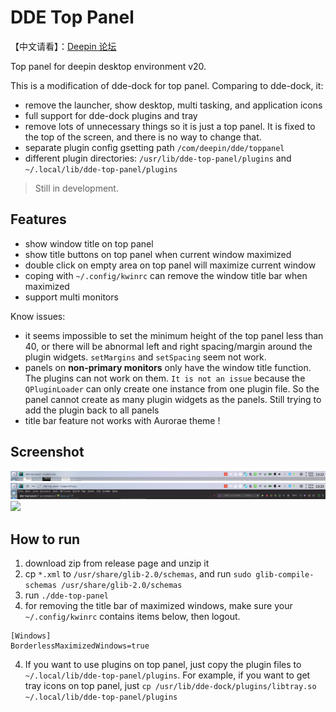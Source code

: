 # DDE Top Panel

【中文请看】：[Deepin 论坛](https://bbs.deepin.org/forum.php?mod=viewthread&tid=195128&extra=)

Top panel for deepin desktop environment v20.

This is a modification of dde-dock for top panel. Comparing to dde-dock, it:
* remove the launcher, show desktop, multi tasking, and application icons
* full support for dde-dock plugins and tray
* remove lots of unnecessary things so it is just a top panel. It is fixed to the top of the screen, and there is no way to change that.
* separate plugin config gsetting path `/com/deepin/dde/toppanel`
* different plugin directories: `/usr/lib/dde-top-panel/plugins` and `~/.local/lib/dde-top-panel/plugins`

> Still in development.

## Features

* show window title on top panel
* show title buttons on top panel when current window maximized
* double click on empty area on top panel will maximize current window
* coping with `~/.config/kwinrc` can remove the window title bar when maximized
* support multi monitors

Know issues:
* it seems impossible to set the minimum height of the top panel less than 40, or there will be abnormal left and right spacing/margin around the plugin widgets. `setMargins` and `setSpacing` seem not work.
* panels on **non-primary monitors** only have the window title function. The plugins can not work on them. `It is not an issue` because the `QPluginLoader` can only create one instance from one plugin file. So the panel cannot create as many plugin widgets as the panels. Still trying to add the plugin back to all panels
* title bar feature not works with Aurorae theme !

## Screenshot

![](./screenshots/toppanel1.png)
![](./screenshots/toppanel2.png)
![](./screenshots/demo.gif)

## How to run

1. download zip from release page and unzip it
1. cp `*.xml` to `/usr/share/glib-2.0/schemas`, and run `sudo glib-compile-schemas /usr/share/glib-2.0/schemas`
2. run `./dde-top-panel`
3. for removing the title bar of maximized windows, make sure your `~/.config/kwinrc` contains items below, then logout.
```shell script
[Windows]
BorderlessMaximizedWindows=true
```
4. If you want to use plugins on top panel, just copy the plugin files to `~/.local/lib/dde-top-panel/plugins`. For example, if you want to get tray icons on top panel, just `cp /usr/lib/dde-dock/plugins/libtray.so ~/.local/lib/dde-top-panel/plugins`

